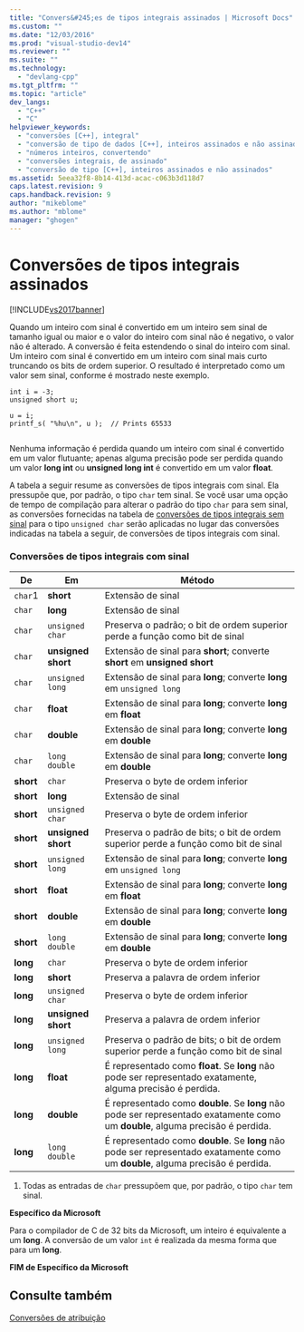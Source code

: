 ```yaml
---
title: "Convers&#245;es de tipos integrais assinados | Microsoft Docs"
ms.custom: ""
ms.date: "12/03/2016"
ms.prod: "visual-studio-dev14"
ms.reviewer: ""
ms.suite: ""
ms.technology: 
  - "devlang-cpp"
ms.tgt_pltfrm: ""
ms.topic: "article"
dev_langs: 
  - "C++"
  - "C"
helpviewer_keywords: 
  - "conversões [C++], integral"
  - "conversão de tipo de dados [C++], inteiros assinados e não assinados"
  - "números inteiros, convertendo"
  - "conversões integrais, de assinado"
  - "conversão de tipo [C++], inteiros assinados e não assinados"
ms.assetid: 5eea32f8-8b14-413d-acac-c063b3d118d7
caps.latest.revision: 9
caps.handback.revision: 9
author: "mikeblome"
ms.author: "mblome"
manager: "ghogen"
---
```

# Convers&#245;es de tipos integrais assinados
[!INCLUDE[vs2017banner](../assembler/inline/includes/vs2017banner.md)]

Quando um inteiro com sinal é convertido em um inteiro sem sinal de tamanho igual ou maior e o valor do inteiro com sinal não é negativo, o valor não é alterado.  A conversão é feita estendendo o sinal do inteiro com sinal.  Um inteiro com sinal é convertido em um inteiro com sinal mais curto truncando os bits de ordem superior.  O resultado é interpretado como um valor sem sinal, conforme é mostrado neste exemplo.  
  
```  
int i = -3;  
unsigned short u;  
  
u = i;   
printf_s( "%hu\n", u );  // Prints 65533  
  
```  
  
 Nenhuma informação é perdida quando um inteiro com sinal é convertido em um valor flutuante; apenas alguma precisão pode ser perdida quando um valor **long int** ou **unsigned long int** é convertido em um valor **float**.  
  
 A tabela a seguir resume as conversões de tipos integrais com sinal.  Ela pressupõe que, por padrão, o tipo `char` tem sinal.  Se você usar uma opção de tempo de compilação para alterar o padrão do tipo `char` para sem sinal, as conversões fornecidas na tabela de [conversões de tipos integrais sem sinal](../c-language/conversions-from-unsigned-integral-types.md) para o tipo `unsigned char` serão aplicadas no lugar das conversões indicadas na tabela a seguir, de conversões de tipos integrais com sinal.  
  
### Conversões de tipos integrais com sinal  
  
|De|Em|Método|  
|--------|--------|------------|  
|`char`1|**short**|Extensão de sinal|  
|`char`|**long**|Extensão de sinal|  
|`char`|`unsigned char`|Preserva o padrão; o bit de ordem superior perde a função como bit de sinal|  
|`char`|**unsigned short**|Extensão de sinal para **short**; converte **short** em **unsigned short**|  
|`char`|`unsigned long`|Extensão de sinal para **long**; converte **long** em `unsigned long`|  
|`char`|**float**|Extensão de sinal para **long**; converte **long** em **float**|  
|`char`|**double**|Extensão de sinal para **long**; converte **long** em **double**|  
|`char`|`long double`|Extensão de sinal para **long**; converte **long** em **double**|  
|**short**|`char`|Preserva o byte de ordem inferior|  
|**short**|**long**|Extensão de sinal|  
|**short**|`unsigned char`|Preserva o byte de ordem inferior|  
|**short**|**unsigned short**|Preserva o padrão de bits; o bit de ordem superior perde a função como bit de sinal|  
|**short**|`unsigned long`|Extensão de sinal para **long**; converte **long** em `unsigned long`|  
|**short**|**float**|Extensão de sinal para **long**; converte **long** em **float**|  
|**short**|**double**|Extensão de sinal para **long**; converte **long** em **double**|  
|**short**|`long double`|Extensão de sinal para **long**; converte **long** em **double**|  
|**long**|`char`|Preserva o byte de ordem inferior|  
|**long**|**short**|Preserva a palavra de ordem inferior|  
|**long**|`unsigned char`|Preserva o byte de ordem inferior|  
|**long**|**unsigned short**|Preserva a palavra de ordem inferior|  
|**long**|`unsigned long`|Preserva o padrão de bits; o bit de ordem superior perde a função como bit de sinal|  
|**long**|**float**|É representado como **float**.  Se **long** não pode ser representado exatamente, alguma precisão é perdida.|  
|**long**|**double**|É representado como **double**.  Se **long** não pode ser representado exatamente como um **double**, alguma precisão é perdida.|  
|**long**|`long double`|É representado como **double**.  Se **long** não pode ser representado exatamente como um **double**, alguma precisão é perdida.|  
  
 1.  Todas as entradas de `char` pressupõem que, por padrão, o tipo `char` tem sinal.  
  
 **Específico da Microsoft**  
  
 Para o compilador de C de 32 bits da Microsoft, um inteiro é equivalente a um **long**.  A conversão de um valor `int` é realizada da mesma forma que para um **long**.  
  
 **FIM de Específico da Microsoft**  
  
## Consulte também  
 [Conversões de atribuição](../c-language/assignment-conversions.md)
